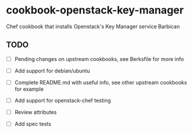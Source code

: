 # cookbook-openstack-key-manager
Chef cookbook that installs Openstack's Key Manager service Barbican


## TODO

 - [ ] Pending changes on upstream cookbooks, see Berksfile for more info
 - [ ] Add support for debian/ubuntu
 - [ ] Complete README.md with useful info, see other upstream cookbooks for example
 - [ ] Add support for openstack-chef testing
 - [ ] Review attributes
 - [ ] Add spec tests
 
